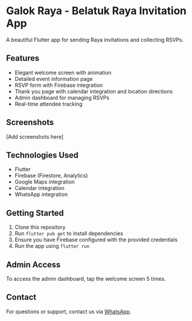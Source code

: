 # Galok Raya - Belatuk Raya Invitation App

A beautiful Flutter app for sending Raya invitations and collecting RSVPs.

## Features

- Elegant welcome screen with animation
- Detailed event information page
- RSVP form with Firebase integration
- Thank you page with calendar integration and location directions
- Admin dashboard for managing RSVPs
- Real-time attendee tracking

## Screenshots

[Add screenshots here]

## Technologies Used

- Flutter
- Firebase (Firestore, Analytics)
- Google Maps integration
- Calendar integration
- WhatsApp integration

## Getting Started

1. Clone this repository
2. Run `flutter pub get` to install dependencies
3. Ensure you have Firebase configured with the provided credentials
4. Run the app using `flutter run`

## Admin Access

To access the admin dashboard, tap the welcome screen 5 times.

## Contact

For questions or support, contact us via [WhatsApp](https://belatuk.wasap.my/).
